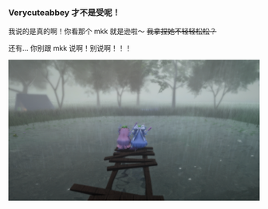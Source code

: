 ### Verycuteabbey 才不是受呢！

我说的是真的啊！你看那个 mkk 就是逊啦～ ~~我拿捏她不轻轻松松？~~

还有... 你别跟 mkk 说啊！别说啊！！！

![](images/bridge.png)
